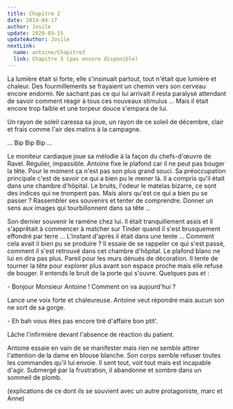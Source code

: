 ```yaml
---
title: Chapitre 2
date: 2019-04-17
author: Josile
update: 2020-03-15
updateAuthor: Josile
nextLink:
  name: antoine/Chapitre3
  link: Chapitre 3 (pas encore disponible)
---
```


La lumière était si forte, elle s'insinuait partout, tout n'était que lumière et chaleur.
Des fourmillements se frayaient un chemin vers son cerveau encore endormi. Ne sachant pas ce qui lui arrivait il resta paralysé attendant de savoir comment réagir à tous ces nouveaux stimulus ... Mais il était encore trop faible et une torpeur douce s'empara de lui.

Un rayon de soleil caressa sa joue, un rayon de ce soleil de décembre, clair et frais comme l'air des matins à la campagne.

... Bip Bip Bip ...

Le moniteur cardiaque joue sa mélodie à la façon du chefs-d'œuvre de Ravel. Régulier, impassible. Antoine fixe le plafond car il ne peut pas bouger la tête. Pour le moment ça n'est pas son plus grand souci. Sa préoccupation principale c'est de savoir ce qui a bien pu le mener là. Il a compris qu'il était dans une chambre d'hôpital. Le bruits, l'odeur le matelas bizarre, ce sont des indices qui ne trompent pas. Mais alors qu'est ce qui a bien pu se passer ? Rassembler ses souvenirs et tenter de comprendre. Donner un sens aux images qui tourbillonnent dans sa tête ...

Son dernier souvenir le ramène chez lui. Il était tranquillement assis et il s'apprêtait à commencer à matcher sur Tinder quand il s'est brusquement effondré par terre ... L'instant d'après il était dans une tente ... Comment cela avait il bien pu se produire ? Il essaie de se rappeler ce qui s'est passé, comment il s'est retrouvé dans cet chambre d'hôpital. Le plafond blanc ne lui en dira pas plus. Pareil pour les murs dénués de décoration. Il tente de tourner la tête pour explorer plus avant son espace proche mais elle refuse de bouger. Il entends le bruit de la porte qui s'ouvre. Quelques pas et :

\- Bonjour Monsieur Antoine ! Comment on va aujourd'hui ?

Lance une voix forte et chaleureuse. Antoine veut répondre mais aucun son ne sort de sa gorge.

\- Eh bah vous êtes pas encore tiré d'affaire bon ptit'.

Lâche l'infirmière devant l'absence de réaction du patient.

Antoine essaie en vain de se manifester mais rien ne semble attirer l'attention de la dame en blouse blanche. Son corps semble refuser toutes les commandes qu'il lui envoie. Il sent tout, voit tout mais est incapable d'agir. Submergé par la frustration, il abandonne et sombre dans un sommeil de plomb.



(explications de ce dont ils se souvient avec un autre protagoniste, marc et Anne)
